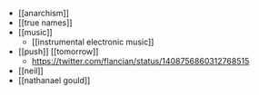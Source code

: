 - [[anarchism]]
- [[true names]]
- [[music]]
	- [[instrumental electronic music]]
- [[push]] [[tomorrow]]
	- https://twitter.com/flancian/status/1408756860312768515
- [[neil]]
- [[nathanael gould]]